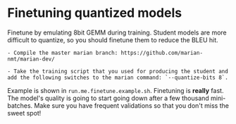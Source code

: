 # Finetuning quantized models

Finetune by emulating 8bit GEMM during training. Student models are more difficult to quantize, so you should finetune them to reduce the BLEU hit. 

	- Compile the master marian branch: https://github.com/marian-nmt/marian-dev/

	- Take the training script that you used for producing the student and add the following switches to the marian command: `--quantize-bits 8`. 

Example is shown in `run.me.finetune.example.sh`. Finetuning is **really** fast. The model's quality is going to start going down after a few thousand mini-batches. Make sure you have frequent validations so that you don't miss the sweet spot!

